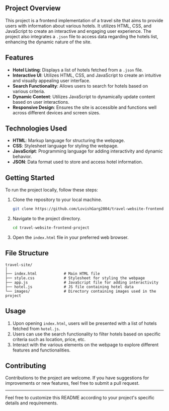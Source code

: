 ## Project Overview
This project is a frontend implementation of a travel site that aims to provide users with information about various hotels. It utilizes HTML, CSS, and JavaScript to create an interactive and engaging user experience. The project also integrates a `.json` file to access data regarding the hotels list, enhancing the dynamic nature of the site.

## Features
- **Hotel Listing**: Displays a list of hotels fetched from a `.json` file.
- **Interactive UI**: Utilizes HTML, CSS, and JavaScript to create an intuitive and visually appealing user interface.
- **Search Functionality**: Allows users to search for hotels based on various criteria.
- **Dynamic Content**: Utilizes JavaScript to dynamically update content based on user interactions.
- **Responsive Design**: Ensures the site is accessible and functions well across different devices and screen sizes.

## Technologies Used
- **HTML**: Markup language for structuring the webpage.
- **CSS**: Stylesheet language for styling the webpage.
- **JavaScript**: Programming language for adding interactivity and dynamic behavior.
- **JSON**: Data format used to store and access hotel information.

## Getting Started
To run the project locally, follow these steps:
1. Clone the repository to your local machine.
   ```bash
   git clone https://github.com/LovishGarg2004/travel-website-frontend-project.git
   ```
2. Navigate to the project directory.
   ```bash
   cd travel-website-frontend-project
   ```
3. Open the `index.html` file in your preferred web browser.

## File Structure
```
travel-site/
│
├── index.html            # Main HTML file
├── style.css             # Stylesheet for styling the webpage
├── app.js                # JavaScript file for adding interactivity
├── hotel.js              # JS file containing hotel data
└── images/               # Directory containing images used in the project
```

## Usage
1. Upon opening `index.html`, users will be presented with a list of hotels fetched from `hotel.js`.
2. Users can use the search functionality to filter hotels based on specific criteria such as location, price, etc.
3. Interact with the various elements on the webpage to explore different features and functionalities.

## Contributing
Contributions to the project are welcome. If you have suggestions for improvements or new features, feel free to submit a pull request.

---

Feel free to customize this README according to your project's specific details and requirements.
